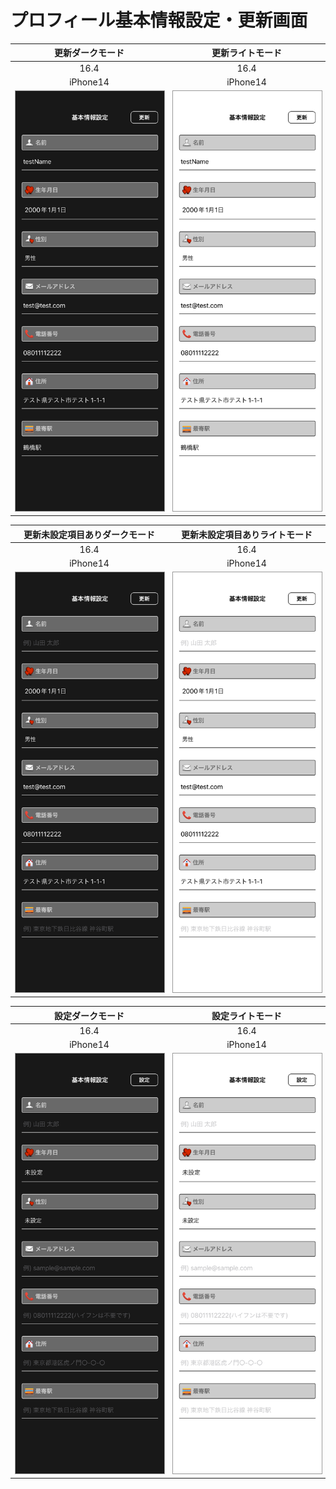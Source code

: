 # プロフィール基本情報設定・更新画面

|更新ダークモード|更新ライトモード|
|:---:|:---:|
|16.4|16.4|
|iPhone14|iPhone14|
|<img src='../ReferenceImages_64/プロフィール基本情報設定・更新画面/testProfileUpdateBasicViewController_更新_ダークモード_iPhone_16_4_390x844@3x.png' width='390' style='border: 1px solid #999' />|<img src='../ReferenceImages_64/プロフィール基本情報設定・更新画面/testProfileUpdateBasicViewController_更新_ライトモード_iPhone_16_4_390x844@3x.png' width='390' style='border: 1px solid #999' />|

|更新未設定項目ありダークモード|更新未設定項目ありライトモード|
|:---:|:---:|
|16.4|16.4|
|iPhone14|iPhone14|
|<img src='../ReferenceImages_64/プロフィール基本情報設定・更新画面/testProfileUpdateBasicViewController_更新_未設定項目あり_ダークモード_iPhone_16_4_390x844@3x.png' width='390' style='border: 1px solid #999' />|<img src='../ReferenceImages_64/プロフィール基本情報設定・更新画面/testProfileUpdateBasicViewController_更新_未設定項目あり_ライトモード_iPhone_16_4_390x844@3x.png' width='390' style='border: 1px solid #999' />|

|設定ダークモード|設定ライトモード|
|:---:|:---:|
|16.4|16.4|
|iPhone14|iPhone14|
|<img src='../ReferenceImages_64/プロフィール基本情報設定・更新画面/testProfileUpdateBasicViewController_設定_ダークモード_iPhone_16_4_390x844@3x.png' width='390' style='border: 1px solid #999' />|<img src='../ReferenceImages_64/プロフィール基本情報設定・更新画面/testProfileUpdateBasicViewController_設定_ライトモード_iPhone_16_4_390x844@3x.png' width='390' style='border: 1px solid #999' />|

